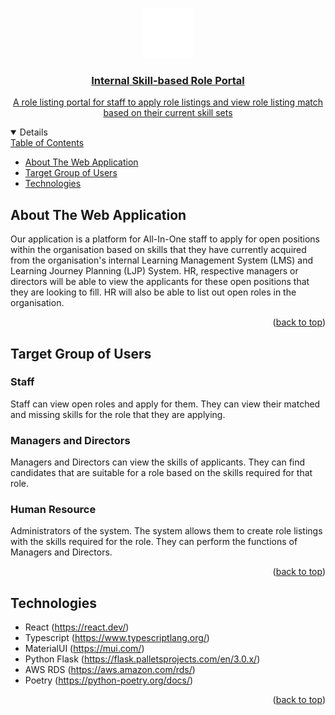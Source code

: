 <a name="readme-top"></a>

<!-- PROJECT LOGO -->
<div align="center">
   <a href="https://github.com/IS212-G9-T5/skill-based-role-portal">
</div>
<div align="center">
   <img src=".github/assets/logo_white.png" width="80" height="80">
</div>

<!-- TITLE -->

<h3 align="center">
   Internal Skill-based Role Portal
</h3>

<!-- DESCRIPTION -->
<p align="center">
   A role listing portal for staff to apply role listings and view role listing match based on their current skill sets
</p>

<!-- TABLE OF CONTENTS -->
<details open>
  <summary>Table of Contents</summary>
  <ul>
      <li><a href="#about-the-project">About The Web Application</a></li>
      <li><a href="#target-group-of-users">Target Group of Users</a></li>
      <li><a href="#technologies">Technologies</a></li>
  </ul>
</details>

## About The Web Application

Our application is a platform for All-In-One staff to apply for open positions within the organisation based on skills that they have currently acquired from the organisation's internal Learning Management System (LMS) and Learning Journey Planning (LJP) System. HR, respective managers or directors will be able to view the applicants for these open positions that they are looking to fill. HR will also be able to list out open roles in the organisation. 

<p align="right">(<a href="#readme-top">back to top</a>)</p>

## Target Group of Users 

### Staff 
Staff can view open roles and apply for them. They can view their matched and missing skills for the role that they are applying.

### Managers and Directors 
Managers and Directors can view the skills of applicants. They can find candidates that are suitable for a role based on the skills required for that role. 

### Human Resource 
Administrators of the system. The system allows them to create role listings with the skills required for the role. They can perform the functions of Managers and Directors. 

<p align="right">(<a href="#readme-top">back to top</a>)</p>

## Technologies 

- React (https://react.dev/)
- Typescript (https://www.typescriptlang.org/)
- MaterialUI (https://mui.com/)
- Python Flask (https://flask.palletsprojects.com/en/3.0.x/)
- AWS RDS (https://aws.amazon.com/rds/)
- Poetry (https://python-poetry.org/docs/)

<p align="right">(<a href="#readme-top">back to top</a>)</p>